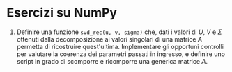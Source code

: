 # Esercizi su NumPy

1. Definire una funzione `svd_rec(u, v, sigma)` che, dati i valori di $U$, $V$ e $\Sigma$ ottenuti dalla decomposizione ai valori singolari di una matrice $A$ permetta di ricostruire quest'ultima. Implementare gli opportuni controlli per valutare la coerenza dei parametri passati in ingresso, e definire uno script in grado di scomporre e ricomporre una generica matrice $A$.